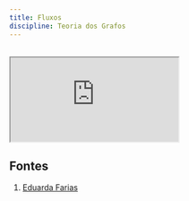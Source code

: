 ```yaml
---
title: Fluxos
discipline: Teoria dos Grafos
---
```


<br>

<iframe src="https://drive.google.com/file/d/1Ryy2E8_VuLlZXsByECAFNiJZHPwlJuR6/preview"
allow="autoplay"></iframe>

## Fontes

1. <a href= "https://github.com/EduardaFarias" target="_blank"> Eduarda Farias </a>
